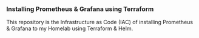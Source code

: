 ### Installing Prometheus & Grafana using Terraform

This repository is the Infrastructure as Code (IAC) of installing Prometheus & Grafana to my Homelab using Terraform & Helm.